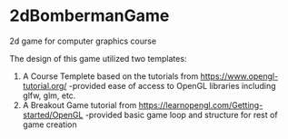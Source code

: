 # 2dBombermanGame
2d game for computer graphics course

The design of this game utilized two templates:
1. A Course Templete based on the tutorials from https://www.opengl-tutorial.org/
      -provided ease of access to OpenGL libraries including glfw, glm, etc.
2. A Breakout Game tutorial from https://learnopengl.com/Getting-started/OpenGL
      -provided basic game loop and structure for rest of game creation
